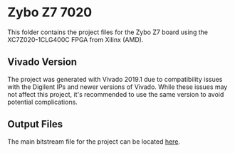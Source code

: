 # Zybo Z7 7020

This folder contains the project files for the Zybo Z7 board using the XC7Z020-1CLG400C FPGA from Xilinx (AMD).

## Vivado Version

The project was generated with Vivado 2019.1 due to compatibility issues with the Digilent IPs and newer versions of Vivado.
While these issues may not affect this project, it's recommended to use the same version to avoid potential complications.

## Output Files

The main bitstream file for the project can be located [here](./xilinx.runs/impl_1/top.bit).
